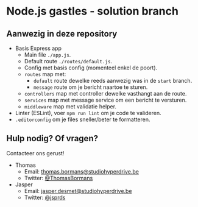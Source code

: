 # Node.js gastles - solution branch #

## Aanwezig in deze repository ##

* Basis Express app
    * Main file `./app.js`.
    * Default route `./routes/default.js`.
    * Config met basis config (momenteel enkel de poort).
    * `routes` map met:
        * `default` route dewelke reeds aanwezig was in de `start` branch.
        * `message` route om je bericht naartoe te sturen.
    * `controllers` map met controller dewelke vasthangt aan de route.
    * `services` map met message service om een bericht te versturen.
    * `middleware` map met validatie helper.
* Linter (ESLint), voer `npm run lint` om je code te valideren.
* `.editorconfig` om je files sneller/beter te formatteren.

## Hulp nodig? Of vragen? ##

Contacteer ons gerust!
* Thomas
    * Email: thomas.bormans@studiohyperdrive.be
    * Twitter: [@ThomasBormans](https://www.twitter.com/ThomasBormans)
* Jasper
    * Email: jasper.desmet@studiohyperdrive.be
    * Twitter: [@jsprds](https://www.twitter.com/jsprds)

